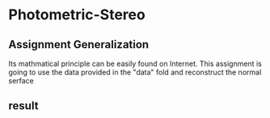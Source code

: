# Photometric-Stereo
## Assignment Generalization
Its mathmatical principle can be easily found on Internet. This assignment is going to use the data provided in the "data" fold and reconstruct the normal serface<br>
## result
